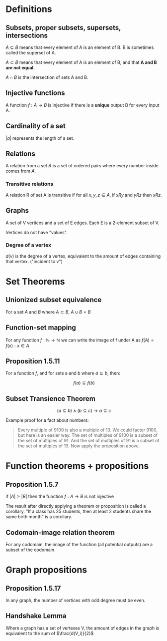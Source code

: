# Definitions

## Subsets, proper subsets, supersets, intersections
$A \subseteq B$ means that every element of A is an element of B. B is sometimes called the superset of A.

$A \subset B$ means that every element of A is an element of B, and that **A and B are not equal.**

$A \cap B$ is the intersection of sets A and B.

## Injective functions

A function $f : A \rightarrow B$ is injective if there is a **unique** output B for every input A.

## Cardinality of a set

$|a|$ represents the length of a set.

## Relations

A relation from a set $A$ is a set of ordered pairs where every number inside comes from $A$.

### Transitive relations

A relation R of set A is transitive if for all $x,y,z \in A$, if $xRy$ and $yRz$ then $xRz$.

## Graphs

A set of V vertices and a set of E edges. Each E is a 2-element subset of V.

Vertices do not have "values".

### Degree of a vertex

$d(v)$ is the degree of a vertex, equivalent to the amount of edges containing that vertex. ($\text{"incident to v"}$)

# Set Theorems

## Unionized subset equivalence
For a set $A$ and $B$ where $A \subset B$, $A \cup B = B$

## Function-set mapping

For any function $f : \mathbb{N} \rightarrow \mathbb{N}$ we can write the image of f under A as $f(A) = {f(x) : x \in A}$

## Proposition 1.5.11

For a function $f$, and for sets a and b where $a \subseteq b$, then: 

$$f(a) \subseteq f(b)$$

## Subset Transience Theorem

$$(a \subseteq b) \land (b \subseteq c) \rightarrow a \subseteq c$$

Example proof for a fact about numbers:

> Every multiple of 9100 is also a multiple of 13. We could factor 9100, but here is an easier way. The set of multiples of 9100 is a subset of the set of multiples of 91. And the set of multiples of 91 is a subset of the set of multiples of 13. Now apply the proposition above.

# Function theorems + propositions

## Proposition 1.5.7

if $|A| > |B|$ then the function $f : A \rightarrow B$ is not injective

The result after directly applying a theorem or proposition is called a
corollary. "If a class has 25 students, then at least 2 students share the same
birth month" is a corollary.

## Codomain-image relation theorem

For any codomain, the image of the function (all potential outputs) are a subset of the codomain.

# Graph propositions

## Proposition 1.5.17

In any graph, the number of vertices with odd degree must be even.

## Handshake Lemma

Where a graph has a set of vertexes V, the amount of edges in the graph is equivalent to the sum of $\frac{d(V_i)}{2}$


